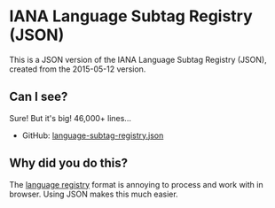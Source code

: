 # IANA Language Subtag Registry (JSON)
This is a JSON version of the IANA Language Subtag Registry (JSON), created from the 2015-05-12 version. 

## Can I see?
Sure! But it's big! 46,000+ lines...  

 * GitHub: [language-subtag-registry.json](https://github.com/marcoscaceres/language-tags/blob/master/language-subtag-registry.json)

## Why did you do this?
The [language registry](http://www.iana.org/assignments/language-subtag-registry/language-subtag-registry) format is annoying to process and work with in browser. Using JSON makes this much easier. 
